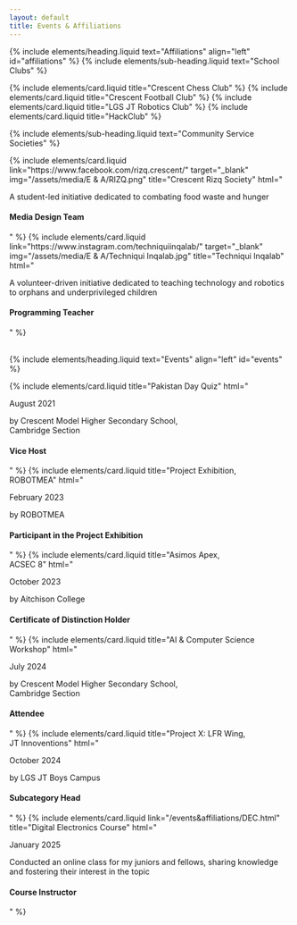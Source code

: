 ```yaml
---
layout: default
title: Events & Affiliations
---
```


{% include elements/heading.liquid text="Affiliations" align="left" id="affiliations" %}
{% include elements/sub-heading.liquid text="School Clubs" %}

<div class="card-container">
    {% include elements/card.liquid title="Crescent Chess Club" %}
    {% include elements/card.liquid title="Crescent Football Club" %}
    {% include elements/card.liquid title="LGS JT Robotics Club" %}
    {% include elements/card.liquid title="HackClub" %}
</div>

{% include elements/sub-heading.liquid text="Community Service Societies" %}

<div class="card-container Community-service">
    {% include elements/card.liquid link="https://www.facebook.com/rizq.crescent/" target="_blank" img="/assets/media/E & A/RIZQ.png" title="Crescent Rizq Society" html="<p>A student-led initiative dedicated to combating food waste and hunger</p><h4>Media Design Team</h4>" %}
    {% include elements/card.liquid link="https://www.instagram.com/techniquiinqalab/" target="_blank" img="/assets/media/E & A/Techniqui Inqalab.jpg" title="Techniqui Inqalab" html="<p>A volunteer-driven initiative dedicated to teaching technology and robotics to orphans and underprivileged children</p><h4>Programming Teacher</h4>" %}
</div>

<br>

{% include elements/heading.liquid text="Events" align="left" id="events" %}
<div class="card-container Events">
    {% include elements/card.liquid title="Pakistan Day Quiz" html="<p>August 2021</p><p>by Crescent Model Higher Secondary School,<br> Cambridge Section</p><h4>Vice Host</h4>" %}
    {% include elements/card.liquid title="Project Exhibition,<br> ROBOTMEA" html="<p>February 2023</p><p>by ROBOTMEA</p><h4>Participant in the Project Exhibition</h4>" %}
    {% include elements/card.liquid title="Asimos Apex,<br> ACSEC 8" html="<p>October 2023</p><p>by Aitchison College</p><h4>Certificate of Distinction Holder</h4>" %}
    {% include elements/card.liquid title="AI & Computer Science Workshop" html="<p>July 2024</p><p>by Crescent Model Higher Secondary School,<br> Cambridge Section</p><h4>Attendee</h4>" %}
    {% include elements/card.liquid title="Project X: LFR Wing,<br> JT Innoventions" html="<p>October 2024</p><p>by LGS JT Boys Campus</p><h4>Subcategory Head</h4>" %}
    {% include elements/card.liquid link="/events&affiliations/DEC.html" title="Digital Electronics Course" html="<p>January 2025</p><p>Conducted an online class for my juniors and fellows, sharing knowledge and fostering their interest in the topic</p><h4>Course Instructor</h4>" %}
</div>